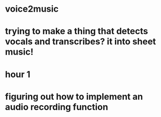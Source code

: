 # voice2music
# trying to make a thing that detects vocals and transcribes? it into sheet music!

# hour 1
# figuring out how to implement an audio recording function